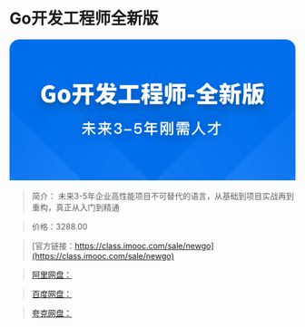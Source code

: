 # Go开发工程师全新版

![img](../../assets/6427194f099835d806960344.jpg)

> 简介： 未来3-5年企业高性能项目不可替代的语言，从基础到项目实战再到重构，真正从入门到精通

> 价格：3288.00

> [官方链接：https://class.imooc.com/sale/newgo](https://class.imooc.com/sale/newgo)

> [阿里网盘：]()

> [百度网盘：]()

> [夸克网盘：]()
